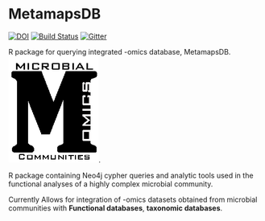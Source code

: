 MetamapsDB
========
[![DOI](https://zenodo.org/badge/19045/etheleon/metamaps.svg)](https://zenodo.org/badge/latestdoi/19045/etheleon/metamaps)
[![Build Status](https://travis-ci.org/etheleon/MetamapsDB.svg?branch=master)](https://travis-ci.org/etheleon/MetamapsDB)
[![Gitter](https://badges.gitter.im/metamaps.png)](https://gitter.im/etheleon/metamaps)

R package for querying integrated -omics database, MetamapsDB. 
[![MetamapsDB](./thumbnail.png)](github.com/etheleon/omics).

R package containing Neo4j cypher queries and analytic tools used in the functional analyses of a highly complex microbial community.

Currently Allows for integration of -omics datasets obtained from microbial communities with __Functional databases__, __taxonomic databases__. 
